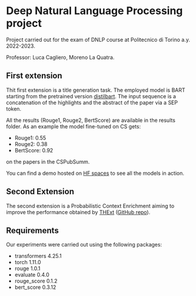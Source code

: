 # Deep Natural Language Processing project

Project carried out for the exam of DNLP course at Politecnico di Torino a.y. 2022-2023.

Professor: Luca Cagliero, Moreno La Quatra.

## First extension
Thit first extension is a title generation task. The employed model is BART starting from the pretrained version [distilbart](https://huggingface.co/sshleifer/distilbart-cnn-12-6). The input sequence is a concatenation of the highlights and the abstract of the paper via a SEP token.

All the results (Rouge1, Rouge2, BertScore) are available in the results folder. As an example the model fine-tuned on CS gets:
* Rouge1: 0.55
* Rouge2: 0.38
* BertScore: 0.92

on the papers in the CSPubSumm.

You can find a demo hosted on [HF spaces](https://huggingface.co/spaces/pietrocagnasso/paper-title-generation) to see all the models in action.

## Second Extension
The second extension is a Probabilistic Context Enrichment aiming to improve the performance obtained by [THExt](https://www.sciencedirect.com/science/article/abs/pii/S0950705122006931) ([GitHub repo](https://github.com/MorenoLaQuatra/THExt)).

## Requirements
Our experiments were carried out using the following packages:
* transformers 4.25.1
* torch 1.11.0
* rouge 1.0.1
* evaluate 0.4.0
* rouge_score 0.1.2
* bert_score 0.3.12

